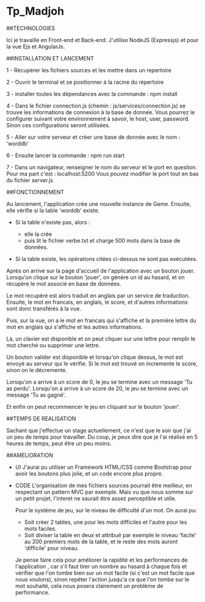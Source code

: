 # Tp_Madjoh

##TECHNOLOGIES

Ici je travaille en Front-end et Back-end.
J'utilise NodeJS (Expressjs) et pour la vue Ejs et AngularJs.

##INSTALLATION ET LANCEMENT

1 - Récupérer les fichiers sources et les mettre dans un repertoire

2 - Ouvrir le terminal et se positionner à la racine du répertoire

3 - installer toutes les dépendances avec la commande : npm install

4 - Dans le fichier connection.js (chemin : js/services/connection.js)
	se trouve les informations de connexion à la base de donnée.
	Vous pourrez le configurer suivant votre environnement à savoir, le host, user, password. Sinon ces configurations seront utilisées.

5 - Aller sur votre serveur et créer une base de donnée avec le nom : 'worddb'

6 - Ensuite lancer la commande : npm run start

7 - Dans un navigateur, renseigner le nom du serveur et le port en question.
	Pour ma part c'est : localhost:5200
	Vous pouvez modifier le port tout en bas du fichier server.js 

##FONCTIONNEMENT

Au lancement, l'application crée une nouvelle instance de Game.
Ensuite, elle vérifie si la table 'worddb' existe.

* Si la table n'existe pas, alors :
	- elle la crée
	- puis lit le fichier verbe.txt et charge 500 mots dans la base de données.

* Si la table existe, les opérations citées ci-dessus ne sont pas exécutées.

Après on arrive sur la page d'accueil de l'application avec un bouton jouer.
Lorsqu'on clique sur le bouton 'jouer', on génère un id au hasard, et on récupère le mot associé en base de données.

Le mot recupéré est alors traduit en anglais par un service de traduction.
Ensuite, le mot en francais, en anglais, le score, et d'autres informations sont donc transférés à la vue.

Puis, sur la vue, on a le mot en francais qui s'affiche et la première lettre du mot en anglais qui s'affiche
et les autres informations.

Là, un clavier est disponible et on peut cliquer sur une lettre pour remplir le mot cherché ou supprimer une lettre.

Un bouton valider est disponible et lorsqu'on clique dessus, le mot est envoyé au serveur qui le vérifie.
Si le mot est trouvé on incremente le score, sinon on le décremente.

Lorsqu'on a arrive à un score de 0, le jeu se termine avec un message 'Tu as perdu'.
Lorsqu'on a arrive à un score de 20, le jeu se termine avec un message 'Tu as gagné'.

Et enfin on peut recommencer le jeu en cliquant sur le bouton 'jouer'.

##TEMPS DE REALISATION

Sachant que j'effectue un stage actuellement, ce n'est que le soir que j'ai un peu de temps pour travailler.
Du coup, je peux dire que je l'ai réalisé en 5 heures de temps, peut être un peu moins.

##AMELIORATION

* UI
	J'aurai pu utiliser un Framework HTML/CSS comme Bootstrap pour avoir les boutons plus jolie,
	et un code encore plus propre.
	
* CODE
	L'organisation de mes fichiers sources pourrait être meilleur, en respectant un pattern MVC par exemple.
	Mais vu que nous somme sur un petit projet, l'interet ne saurait être assez perceptible et utile.
	
	Pour le système de jeu, sur le niveau de difficulté d'un mot. On aurai pu:
	
	- Soit créer 2 tables, une pour les mots difficiles et l'autre pour les mots faciles.
	- Soit diviser la table en deux et attribué par exemple le niveau 'facile' au 200 premiers mots
		de la table, et le reste des mots auront 'difficile' pour niveau.
	
	Je pense faire cela pour améliorer la rapidité et les performances de l'application , car s'il faut tirer
	un nombre au hasard à chaque fois et vérifier que l'on tombe bien sur un mot facile (si c'est un mot facile que nous voulons),
	sinon repéter l'action jusqu'a ce que l'on tombe sur le mot souhaité, cela nous posera clairement un problème de performance.

